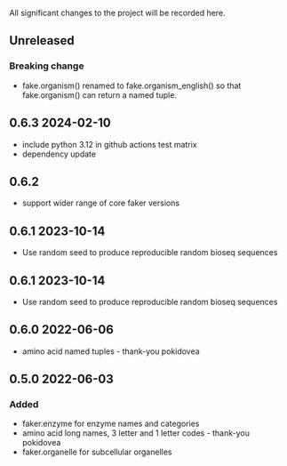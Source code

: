 All significant changes to the project will be recorded here.

## Unreleased 

### Breaking change

- fake.organism() renamed to fake.organism_english() so that fake.organism() can return a named tuple.

## 0.6.3 2024-02-10

 - include python 3.12 in github actions test matrix
 - dependency update

## 0.6.2

-  support wider range of core faker versions

## 0.6.1 2023-10-14

- Use random seed to produce reproducible random bioseq sequences

## 0.6.1 2023-10-14

- Use random seed to produce reproducible random bioseq sequences

## 0.6.0 2022-06-06

- amino acid named tuples - thank-you pokidovea

## 0.5.0 2022-06-03

### Added

- faker.enzyme for enzyme names and categories
- amino acid long names, 3 letter and 1 letter codes - thank-you pokidovea
- faker.organelle for subcellular organelles
